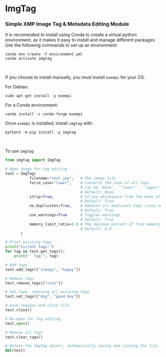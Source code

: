 # ImgTag
### Simple XMP Image Tag & Metadata Editing Module

It is recomended to install using Conda to create a virtual python environment, as it makes it easy to install and manage different packages. Use the following commands to set up an environment:
```
conda env create -f environment.yml
conda activate imgtag
```

<br/>

If you choose to install manually, you must install `exempi` for your OS.

For Debian:
```
sudo apt-get install -y exempi
```
For a Conda environment:
```
conda install -c conda-forge exempi
```

Once `exempi` is installed, install `imgtag` with:
```
python3 -m pip install -y imgtag
```

<br/>

To use `imgtag`:
```python
from imgtag import ImgTag

# Open image for tag editing
test = ImgTag(
           filename="test.jpg",   # The image file
           force_case="lower",    # Converts the case of all tags
                                  # Can be `None`, `"lower"`, `"upper"`
                                  # Default: None
           strip=True,            # Strips whitespace from the ends of all tags
                                  # Default: True
           no_duplicates=True,    # Removes all duplicate tags (case sensitive)
                                  # Default: True
           use_warnings=True      # Toggles warnings
                                  # Default: True
           memory_limit_ratio=0.8 # The maximum percent of free memory to use
                                  # Default: 0.8
       )

# Print existing tags
print("Current tags:")
for tag in test.get_tags():
    print("  Tag:", tag)

# Add tags
test.add_tags(["sleepy", "happy"])

# Remove tags
test.remove_tags(["cute"])

# Set tags, removing all existing tags
test.set_tags(["dog", "good boy"])

# Save changes and close file
test.close()

# Re-open for tag editing
test.open()

# Remove all tags
test.clear_tags()

# Delete the ImgTag object, automatically saving and closing the file
del(test)
```